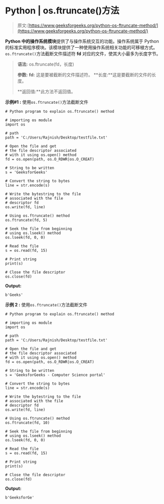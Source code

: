# Python | os.ftruncate()方法

> 原文:[https://www.geeksforgeeks.org/python-os-ftruncate-method/](https://www.geeksforgeeks.org/python-os-ftruncate-method/)

**Python 中的操作系统模块**提供了与操作系统交互的功能。操作系统属于 Python 的标准实用程序模块。该模块提供了一种使用操作系统相关功能的可移植方式。
`os.ftruncate()`方法截断文件描述符 **fd** 对应的文件，使其大小最多为长度字节。

> **语法:** os.ftruncate(fd，长度)
> 
> **参数:**
> **fd:** 这是要被截断的文件描述符。
> **长度:**这是要截断的文件的长度。
> 
> **返回值:**此方法不返回值。

**示例#1 :**
使用`os.ftruncate()`方法截断文件

```
# Python program to explain os.ftruncate() method 

# importing os module 
import os 

# path 
path = 'C:/Users/Rajnish/Desktop/testfile.txt'

# Open the file and get
# the file descriptor associated
# with it using os.open() method
fd = os.open(path, os.O_RDWR|os.O_CREAT)

# String to be written
s = 'GeeksforGeeks'

# Convert the string to bytes 
line = str.encode(s)

# Write the bytestring to the file 
# associated with the file 
# descriptor fd 
os.write(fd, line)

# Using os.ftruncate() method
os.ftruncate(fd, 5)

# Seek the file from beginning
# using os.lseek() method
os.lseek(fd, 0, 0)

# Read the file
s = os.read(fd, 15)

# Print string
print(s)

# Close the file descriptor 
os.close(fd)
```

**Output:**

```
b'Geeks'

```

**示例 2 :**
使用`os.ftruncate()`方法截断文件

```
# Python program to explain os.ftruncate() method 

# importing os module 
import os 

# path 
path = 'C:/Users/Rajnish/Desktop/testfile.txt'

# Open the file and get
# the file descriptor associated
# with it using os.open() method
fd = os.open(path, os.O_RDWR|os.O_CREAT)

# String to be written
s = 'GeeksforGeeks - Computer Science portal'

# Convert the string to bytes 
line = str.encode(s)

# Write the bytestring to the file 
# associated with the file 
# descriptor fd 
os.write(fd, line)

# Using os.ftruncate() method
os.ftruncate(fd, 10)

# Seek the file from beginning
# using os.lseek() method
os.lseek(fd, 0, 0)

# Read the file
s = os.read(fd, 15)

# Print string
print(s)

# Close the file descriptor 
os.close(fd)
```

**Output:**

```
b'GeeksforGe'

```